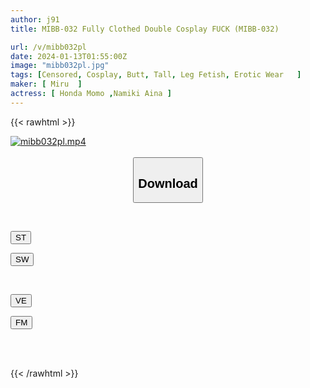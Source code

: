 ```yaml
---
author: j91
title: MIBB-032 Fully Clothed Double Cosplay FUCK (MIBB-032)

url: /v/mibb032pl
date: 2024-01-13T01:55:00Z
image: "mibb032pl.jpg"
tags: [Censored, Cosplay, Butt, Tall, Leg Fetish, Erotic Wear	]
maker: [ Miru  ]
actress: [ Honda Momo ,Namiki Aina ]
---
```



{{< rawhtml >}}

<div class="video" data-videoid="ReXRB4aA7BsdrYo">
    <a href="javascript:;">
        <img src="/v/mibb032pl/mibb032pl.jpg" width="WIDTH" height="HEIGHT" alt="mibb032pl.mp4" loading="lazy">
    </a>
</div>

<script type="text/javascript" src="https://j91.asia/asset/on-demand-st.js"></script>

<br>
  <link rel="stylesheet" href="https://j91.asia/asset/bs5.css">
  
  <center>
  <button class="btn btn-primary" type="button" data-bs-toggle="collapse" data-bs-target=".multi-collapse" aria-expanded="false" aria-controls="multiCollapseExample1 multiCollapseExample2"><h2>Download</h2></button></center>
</p>
<div class="row">
  <div class="col">
    <div class="collapse multi-collapse" id="multiCollapseExample1">
      <div class="card card-body">
	      	      <br>
<div class="buttons">  
<p><a href="https://streamtape.to/v/ReXRB4aA7BsdrYo" target="_blank"><button class="btn-hover color-3"><i class="fa fa-download"></i> ST</button></a></p>
<p><a href="https://flaswish.com/4hhowlgutp79" target="_blank"><button class="btn-hover color-2"><i class="fa fa-download"></i> SW</button></a></p></div>
    </div>
  </div>
</div>
  <div class="col">
    <div class="collapse multi-collapse" id="multiCollapseExample2">
      <div class="card card-body">
	      <br>
<div class="buttons">
<p><a href="javascript:;" target="_blank"><button class="btn-hover color-9"><i class="fa fa-download"></i> VE</button></a></p>
<p><a href="javascript:;" target="_blank"><button class="btn-hover color-8"><i class="fa fa-download"></i> FM</button></a></p></div>
<br><br>
      </div>
    </div>
  </div>
</div>

{{< /rawhtml >}}